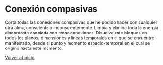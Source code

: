# Conexión compasivas

Corta todas las conexiones compasivas que he podido hacer con cualquier otra alma, consciente o inconscientemente. Limpia y elimina toda lo energia discordante asociada con estas conexiones. Disuelve este bloqueo en todos los planos, dimensiones y lineas temporales en el que se encuentre manifestado, desde el punto y momento espacio-temporal en el cual se originó hasta este momento.

[Volver al inicio](../readme.md)
